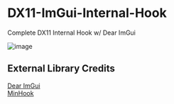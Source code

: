 # DX11-ImGui-Internal-Hook
Complete DX11 Internal Hook w/ Dear ImGui

![image](https://user-images.githubusercontent.com/80198020/173253818-fbe99e22-df23-4804-8401-72e37abc2a94.png)

## External Library Credits

[Dear ImGui](https://github.com/ocornut/imgui)  
[MinHook](https://github.com/TsudaKageyu/minhook)